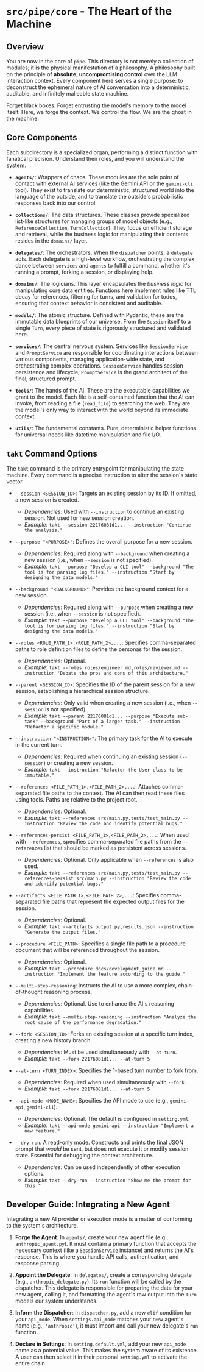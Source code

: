 # `src/pipe/core` - The Heart of the Machine

## Overview

You are now in the core of `pipe`. This directory is not merely a collection of modules; it is the physical manifestation of a philosophy. A philosophy built on the principle of **absolute, uncompromising control** over the LLM interaction context. Every component here serves a single purpose: to deconstruct the ephemeral nature of AI conversation into a deterministic, auditable, and infinitely malleable state machine.

Forget black boxes. Forget entrusting the model's memory to the model itself. Here, we forge the context. We control the flow. We are the ghost in the machine.

## Core Components

Each subdirectory is a specialized organ, performing a distinct function with fanatical precision. Understand their roles, and you will understand the system.

-   **`agents/`**: Wrappers of chaos. These modules are the sole point of contact with external AI services (like the Gemini API or the `gemini-cli` tool). They exist to translate our deterministic, structured world into the language of the outside, and to translate the outside's probabilistic responses back into our control.

-   **`collections/`**: The data structures. These classes provide specialized list-like structures for managing groups of model objects (e.g., `ReferenceCollection`, `TurnCollection`). They focus on efficient storage and retrieval, while the business logic for manipulating their contents resides in the `domains/` layer.

-   **`delegates/`**: The orchestrators. When the `dispatcher` points, a `delegate` acts. Each delegate is a high-level workflow, orchestrating the complex dance between `services` and `agents` to fulfill a command, whether it's running a prompt, forking a session, or displaying help.

-   **`domains/`**: The logicians. This layer encapsulates the *business logic* for manipulating core data entities. Functions here implement rules like TTL decay for references, filtering for turns, and validation for todos, ensuring that context behavior is consistent and auditable.

-   **`models/`**: The atomic structure. Defined with Pydantic, these are the immutable data blueprints of our universe. From the `Session` itself to a single `Turn`, every piece of state is rigorously structured and validated here.

-   **`services/`**: The central nervous system. Services like `SessionService` and `PromptService` are responsible for coordinating interactions between various components, managing application-wide state, and orchestrating complex operations. `SessionService` handles session persistence and lifecycle; `PromptService` is the grand architect of the final, structured prompt.

-   **`tools/`**: The hands of the AI. These are the executable capabilities we grant to the model. Each file is a self-contained function that the AI can invoke, from reading a file (`read_file`) to searching the web. They are the model's only way to interact with the world beyond its immediate context.

-   **`utils/`**: The fundamental constants. Pure, deterministic helper functions for universal needs like datetime manipulation and file I/O.

## `takt` Command Options

The `takt` command is the primary entrypoint for manipulating the state machine. Every command is a precise instruction to alter the session's state vector.

-   `--session <SESSION_ID>`: Targets an existing session by its ID. If omitted, a new session is created.
    -   *Dependencies*: Used with `--instruction` to continue an existing session. Not used for new session creation.
    -   *Example*: `takt --session 22176081d1... --instruction "Continue the analysis."`

-   `--purpose "<PURPOSE>"`: Defines the overall purpose for a new session.
    -   *Dependencies*: Required along with `--background` when creating a new session (i.e., when `--session` is not specified).
    -   *Example*: `takt --purpose "Develop a CLI tool" --background "The tool is for parsing log files." --instruction "Start by designing the data models."`

-   `--background "<BACKGROUND>"`: Provides the background context for a new session.
    -   *Dependencies*: Required along with `--purpose` when creating a new session (i.e., when `--session` is not specified).
    -   *Example*: `takt --purpose "Develop a CLI tool" --background "The tool is for parsing log files." --instruction "Start by designing the data models."`

-   `--roles <ROLE_PATH_1>,<ROLE_PATH_2>,...`: Specifies comma-separated paths to role definition files to define the personas for the session.
    -   *Dependencies*: Optional.
    -   *Example*: `takt --roles roles/engineer.md,roles/reviewer.md --instruction "Debate the pros and cons of this architecture."`

-   `--parent <SESSION_ID>`: Specifies the ID of the parent session for a new session, establishing a hierarchical session structure.
    -   *Dependencies*: Only valid when creating a new session (i.e., when `--session` is not specified).
    -   *Example*: `takt --parent 22176081d1... --purpose "Execute sub-task" --background "Part of a larger task." --instruction "Refactor a specific module."`

-   `--instruction "<INSTRUCTION>"`: The primary task for the AI to execute in the current turn.
    -   *Dependencies*: Required when continuing an existing session (`--session`) or creating a new session.
    -   *Example*: `takt --instruction "Refactor the User class to be immutable."`

-   `--references <FILE_PATH_1>,<FILE_PATH_2>,...`: Attaches comma-separated file paths to the context. The AI can then read these files using tools. Paths are relative to the project root.
    -   *Dependencies*: Optional.
    -   *Example*: `takt --references src/main.py,tests/test_main.py --instruction "Review the code and identify potential bugs."`

-   `--references-persist <FILE_PATH_1>,<FILE_PATH_2>,...`: When used with `--references`, specifies comma-separated file paths from the `--references` list that should be marked as persistent across sessions.
    -   *Dependencies*: Optional. Only applicable when `--references` is also used.
    -   *Example*: `takt --references src/main.py,tests/test_main.py --references-persist src/main.py --instruction "Review the code and identify potential bugs."`

-   `--artifacts <FILE_PATH_1>,<FILE_PATH_2>,...`: Specifies comma-separated file paths that represent the expected output files for the session.
    -   *Dependencies*: Optional.
    -   *Example*: `takt --artifacts output.py,results.json --instruction "Generate the output files."`

-   `--procedure <FILE_PATH>`: Specifies a single file path to a procedure document that will be referenced throughout the session.
    -   *Dependencies*: Optional.
    -   *Example*: `takt --procedure docs/development_guide.md --instruction "Implement the feature according to the guide."`

-   `--multi-step-reasoning`: Instructs the AI to use a more complex, chain-of-thought reasoning process.
    -   *Dependencies*: Optional. Use to enhance the AI's reasoning capabilities.
    -   *Example*: `takt --multi-step-reasoning --instruction "Analyze the root cause of the performance degradation."`

-   `--fork <SESSION_ID>`: Forks an existing session at a specific turn index, creating a new history branch.
    -   *Dependencies*: Must be used simultaneously with `--at-turn`.
    -   *Example*: `takt --fork 22176081d1... --at-turn 5`

-   `--at-turn <TURN_INDEX>`: Specifies the 1-based turn number to fork from.
    -   *Dependencies*: Required when used simultaneously with `--fork`.
    -   *Example*: `takt --fork 22176081d1... --at-turn 5`

-   `--api-mode <MODE_NAME>`: Specifies the API mode to use (e.g., `gemini-api`, `gemini-cli`).
    -   *Dependencies*: Optional. The default is configured in `setting.yml`.
    -   *Example*: `takt --api-mode gemini-api --instruction "Implement a new feature."`

-   `--dry-run`: A read-only mode. Constructs and prints the final JSON prompt that *would* be sent, but does not execute it or modify session state. Essential for debugging the context architecture.
    -   *Dependencies*: Can be used independently of other execution options.
    -   *Example*: `takt --dry-run --instruction "Show me the prompt for this."`

## Developer Guide: Integrating a New Agent

Integrating a new AI provider or execution mode is a matter of conforming to the system's architecture.

1.  **Forge the Agent**: In `agents/`, create your new agent file (e.g., `anthropic_agent.py`). It must contain a primary function that accepts the necessary context (like a `SessionService` instance) and returns the AI's response. This is where you handle API calls, authentication, and response parsing.

2.  **Appoint the Delegate**: In `delegates/`, create a corresponding delegate (e.g., `anthropic_delegate.py`). Its `run` function will be called by the dispatcher. This delegate is responsible for preparing the data for your new agent, calling it, and formatting the agent's raw output into the `Turn` models our system understands.

3.  **Inform the Dispatcher**: In `dispatcher.py`, add a new `elif` condition for your `api_mode`. When `settings.api_mode` matches your new agent's name (e.g., `'anthropic'`), it must import and call your new delegate's `run` function.

4.  **Declare in Settings**: In `setting.default.yml`, add your new `api_mode` name as a potential value. This makes the system aware of its existence. A user can then select it in their personal `setting.yml` to activate the entire chain.
